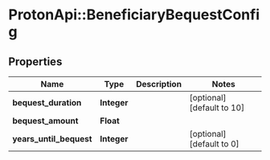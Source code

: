 # ProtonApi::BeneficiaryBequestConfig

## Properties
Name | Type | Description | Notes
------------ | ------------- | ------------- | -------------
**bequest_duration** | **Integer** |  | [optional] [default to 10]
**bequest_amount** | **Float** |  | 
**years_until_bequest** | **Integer** |  | [optional] [default to 0]


